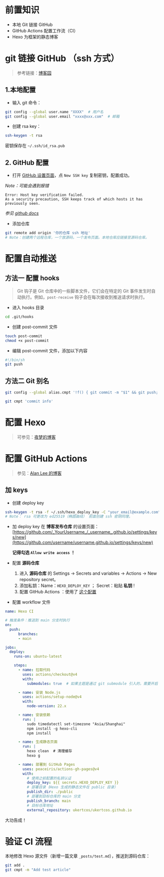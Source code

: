 # 前置知识

* 本地 Git 链接 GitHub
* GitHub Actions 配置工作流（CI）
* Hexo 为框架的静态博客

# git 链接 GitHub （ssh 方式）

> 参考链接：[博客园](https://www.cnblogs.com/linshengqian/p/15065553.html)

## 1.本地配置

* 输入 git 命令：
```bash
git config --global user.name "XXXX"  # 用户名
git config --global user.email "xxxx@xxx.com"  # 邮箱
```

* 创建 rsa key：
```bash
ssh-keygen -t rsa
```

密钥保存在 `~/.ssh/id_rsa.pub`

## 2. GitHub 配置

* 打开 [GitHub 设置页面](https://github.com/settings/keys)，点  `New SSH key` 复制密钥，配置成功。

*Note：可能会遇到报错*
```error
Error: Host key verification failed.
As a security precaution, SSH keeps track of which hosts it has previously seen.
```
*参见 [github docs](https://docs.github.com/zh/authentication/troubleshooting-ssh/error-host-key-verification-failed)*

* 添加仓库
```bash
git remote add origin '你的仓库 ssh 地址'
# Note：创建两个远程仓库，一个放源码，一个发布页面。本地仓库应链接至源码仓库。
```

# 配置自动推送

## 方法一 配置 hooks

> Git 钩子是 Git 仓库中的一些脚本文件，它们会在特定的 Git 事件发生时自动执行。例如，`post-receive` 钩子会在每次接收到推送请求时执行。

- 进入 hooks 目录
```bash
cd .git/hooks
```

* 创建 post-commit 文件
```bash
touch post-commit
chmod +x post-commit
```

* 编辑 post-commit 文件，添加以下内容
```bash
#!/bin/sh
git push
```

## 方法二 Git 别名

```bash
git config --global alias.cmpt '!f() { git commit -m "$1" && git push; }; f'

git cmpt 'commit info'
```

# 配置 Hexo

> 可参见：[夜梦的博客](https://tech.yemengstar.com/hexo-tutorial-deploy-githubpages-beginner/)

# 配置 GitHub Actions

> 参见：[Alan Lee 的博客](https://alanlee.fun/2024/07/05/deploy-hexo-with-github-action)

## 加 keys

* 创建 deploy key
```bash
ssh-keygen -t rsa -f ~/.ssh/hexo_deploy_key -C "your_email@example.com"
# Note： rsa 可更改为 ed25519（椭圆曲线） 前面创建 ssh 密钥同理。
```

* 加 deploy key
	在 **博客发布仓库** 的设置页面：[https://github.com/_YourUsername_/_username_.github.io/settings/keys/new](https://github.com/username/username.github.io/settings/keys/new)

	**记得勾选 `Allow write access` ！**

* 配置 **源码仓库**
	1. 进入 **源码仓库** 的 Settings → Secrets and variables → Actions → New repository secret。
	2. 添加私钥：Name：`HEXO_DEPLOY_KEY` ； Secret：粘贴 **私钥** !
	3. 配置 GitHub Actions ：使用了 [这个配置](https://github.com/marketplace/actions/hexo-action)

* 配置 workflow 文件
```yml
name: Hexo CI

# 触发条件：推送到 main 分支时执行
on:
  push:
	  branches:
      - main

jobs:
  deploy:
    runs-on: ubuntu-latest

    steps:
      - name: 拉取代码
        uses: actions/checkout@v4
        with:
          submodules: true  # 如果主题是通过 git submodule 引入的，需要开启

      - name: 安装 Node.js
        uses: actions/setup-node@v4
        with:
          node-version: 22.x

      - name: 安装依赖
        run: |
          sudo timedatectl set-timezone "Asia/Shanghai"
          npm install -g hexo-cli
          npm install

      - name: 生成静态页面
        run: |
          hexo clean  # 清理缓存
          hexo g

      - name: 部署到 GitHub Pages
        uses: peaceiris/actions-gh-pages@v4
        with:
          # 使用之前配置的私钥认证
          deploy_key: ${{ secrets.HEXO_DEPLOY_KEY }}
          # 部署目录（Hexo 生成的静态文件在 public 目录）
          publish_dir: ./public
          # 部署到目标仓库的 main 分支
          publish_branch: main
          # 目标仓库地址
          external_repository: ukertcos/ukertcos.github.io

```

大功告成！

# 验证 CI 流程

本地修改 Hexo 源文件（新增一篇文章 `_posts/test.md`），推送到源码仓库：

```bash
git add .
git cmpt -m "Add test article"
```
